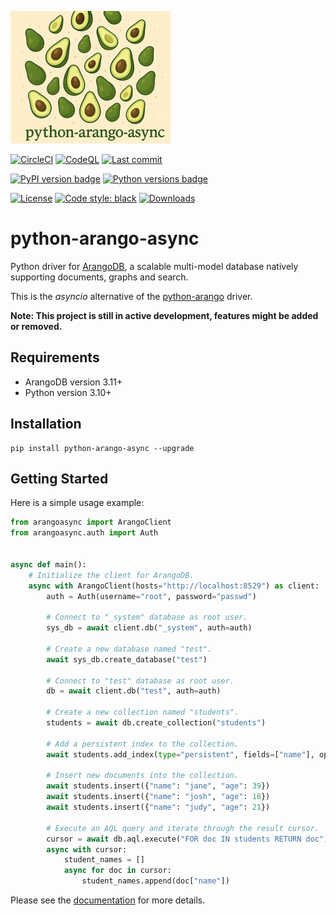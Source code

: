 ![Logo](docs/static/logo.png)

[![CircleCI](https://dl.circleci.com/status-badge/img/gh/arangodb/python-arango-async/tree/main.svg?style=svg)](https://dl.circleci.com/status-badge/redirect/gh/arangodb/python-arango-async/tree/main)
[![CodeQL](https://github.com/arangodb/python-arango-async/actions/workflows/codeql.yaml/badge.svg)](https://github.com/arangodb/python-arango-async/actions/workflows/codeql.yaml)
[![Last commit](https://img.shields.io/github/last-commit/arangodb/python-arango-async)](https://github.com/arangodb/python-arango-async/commits/main)

[![PyPI version badge](https://img.shields.io/pypi/v/python-arango-async?color=3775A9&style=for-the-badge&logo=pypi&logoColor=FFD43B)](https://pypi.org/project/python-arango-async/)
[![Python versions badge](https://img.shields.io/badge/3.10%2B-3776AB?style=for-the-badge&logo=python&logoColor=FFD43B&label=Python)](https://pypi.org/project/python-arango-async/)

[![License](https://img.shields.io/github/license/arangodb/python-arango?color=9E2165&style=for-the-badge)](https://github.com/arangodb/python-arango/blob/main/LICENSE)
[![Code style: black](https://img.shields.io/static/v1?style=for-the-badge&label=code%20style&message=black&color=black)](https://github.com/psf/black)
[![Downloads](https://img.shields.io/pepy/dt/python-arango-async?style=for-the-badge&color=282661
)](https://pepy.tech/project/python-arango-async)

# python-arango-async

Python driver for [ArangoDB](https://www.arangodb.com), a scalable multi-model
database natively supporting documents, graphs and search.

This is the _asyncio_ alternative of the [python-arango](https://github.com/arangodb/python-arango)
driver.

**Note: This project is still in active development, features might be added or removed.**

## Requirements

- ArangoDB version 3.11+
- Python version 3.10+

## Installation

```shell
pip install python-arango-async --upgrade
```

## Getting Started

Here is a simple usage example:

```python
from arangoasync import ArangoClient
from arangoasync.auth import Auth


async def main():
    # Initialize the client for ArangoDB.
    async with ArangoClient(hosts="http://localhost:8529") as client:
        auth = Auth(username="root", password="passwd")

        # Connect to "_system" database as root user.
        sys_db = await client.db("_system", auth=auth)

        # Create a new database named "test".
        await sys_db.create_database("test")

        # Connect to "test" database as root user.
        db = await client.db("test", auth=auth)

        # Create a new collection named "students".
        students = await db.create_collection("students")

        # Add a persistent index to the collection.
        await students.add_index(type="persistent", fields=["name"], options={"unique": True})

        # Insert new documents into the collection.
        await students.insert({"name": "jane", "age": 39})
        await students.insert({"name": "josh", "age": 18})
        await students.insert({"name": "judy", "age": 21})

        # Execute an AQL query and iterate through the result cursor.
        cursor = await db.aql.execute("FOR doc IN students RETURN doc")
        async with cursor:
            student_names = []
            async for doc in cursor:
                student_names.append(doc["name"])

```

Please see the [documentation](https://python-arango-async.readthedocs.io/en/latest/) for more details.
